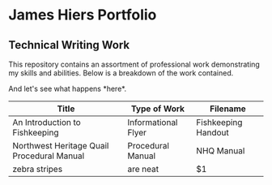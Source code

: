 # **James Hiers Portfolio**
## Technical Writing Work

<p> This repository contains an assortment of professional work demonstrating my skills and abilities. Below is a breakdown of the work contained. </p>

<p> And let's see what happens *here*. </p>


| Title         | Type of Work          | Filename  |
| ------------- | --------------------- | ---------|
| An Introduction to Fishkeeping      | Informational Flyer        |     Fishkeeping Handout |
| Northwest Heritage Quail Procedural Manual      | Procedural Manual              |       NHQ Manual |
| zebra stripes | are neat              |        $1 |
